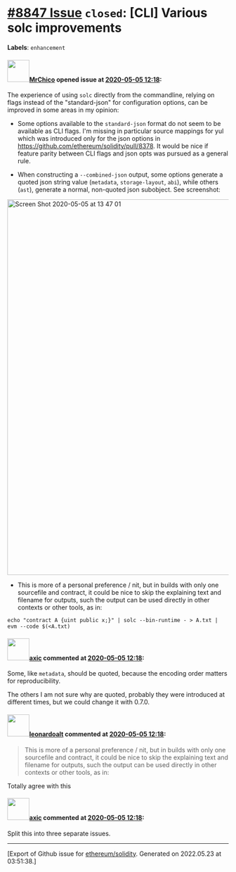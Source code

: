 # [\#8847 Issue](https://github.com/ethereum/solidity/issues/8847) `closed`: [CLI] Various solc improvements
**Labels**: `enhancement`


#### <img src="https://avatars.githubusercontent.com/u/8930559?u=7f8a8e1e1710a04c8303093b928a943ae89464b2&v=4" width="50">[MrChico](https://github.com/MrChico) opened issue at [2020-05-05 12:18](https://github.com/ethereum/solidity/issues/8847):

The experience of using `solc` directly from the commandline, relying on flags instead of the "standard-json" for configuration options, can be improved in some areas in my opinion:

- Some options available to the `standard-json` format do not seem to be available as CLI flags. I'm missing in particular source mappings for yul which was introduced only for the json options in https://github.com/ethereum/solidity/pull/8378. It would be nice if feature parity between CLI flags and json opts was pursued as a general rule.

- When constructing a `--combined-json` output, some options generate a quoted json string value (`metadata`, `storage-layout`, `abi`), while others (`ast`), generate a normal, non-quoted json subobject. See screenshot:
<img width="854" alt="Screen Shot 2020-05-05 at 13 47 01" src="https://user-images.githubusercontent.com/8930559/81062826-fdc65300-8ed6-11ea-97b3-900024510687.png">

- This is more of a personal preference / nit, but in builds with only one sourcefile and contract, it could be nice to skip the explaining text and filename for outputs, such the output can be used directly in other contexts or other tools, as in:
```
echo "contract A {uint public x;}" | solc --bin-runtime - > A.txt | evm --code $(<A.txt)
```

#### <img src="https://avatars.githubusercontent.com/u/20340?v=4" width="50">[axic](https://github.com/axic) commented at [2020-05-05 12:18](https://github.com/ethereum/solidity/issues/8847#issuecomment-624023646):

Some, like `metadata`, should be quoted, because the encoding order matters for reproducibility.

The others I am not sure why are quoted, probably they were introduced at different times, but we could change it with 0.7.0.

#### <img src="https://avatars.githubusercontent.com/u/504195?u=ce2facd14af9fd474ebff49f0d44891f56f7500f&v=4" width="50">[leonardoalt](https://github.com/leonardoalt) commented at [2020-05-05 12:18](https://github.com/ethereum/solidity/issues/8847#issuecomment-624025194):

> This is more of a personal preference / nit, but in builds with only one sourcefile and contract, it could be nice to skip the explaining text and filename for outputs, such the output can be used directly in other contexts or other tools, as in:

Totally agree with this

#### <img src="https://avatars.githubusercontent.com/u/20340?v=4" width="50">[axic](https://github.com/axic) commented at [2020-05-05 12:18](https://github.com/ethereum/solidity/issues/8847#issuecomment-726173479):

Split this into three separate issues.


-------------------------------------------------------------------------------



[Export of Github issue for [ethereum/solidity](https://github.com/ethereum/solidity). Generated on 2022.05.23 at 03:51:38.]
